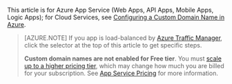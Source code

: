 This article is for Azure App Service (Web Apps, API Apps, Mobile Apps, Logic Apps); for Cloud Services, see 
<a href="/develop/net/common-tasks/custom-dns/">Configuring a Custom Domain Name in Azure</a>.

> [AZURE.NOTE]  If you app is load-balanced by [Azure Traffic Manager](https://azure.microsoft.com/en-us/services/traffic-manager/), 
click the selector at the top of this article to get specific steps.
>
> **Custom domain names are not enabled for Free tier**. You must 
[scale up to a higher pricing tier](web-sites-scale.md), which may change how much you are billed for your subscription. 
See [App Service Pricing](https://azure.microsoft.com/en-us/pricing/details/app-service/) for more information.